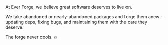 At Ever Forge, we believe great software deserves to live on.

We take abandoned or nearly-abandoned packages and forge them anew - updating deps, fixing bugs, and maintaining them with the care they deserve.

The forge never cools. 🔥
